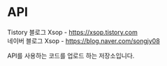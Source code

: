 # API
Tistory 블로그 Xsop - https://xsop.tistory.com  
네이버 블로그 Xsop - https://blog.naver.com/songjy08

API를 사용하는 코드를 업로드 하는 저장소입니다.  
